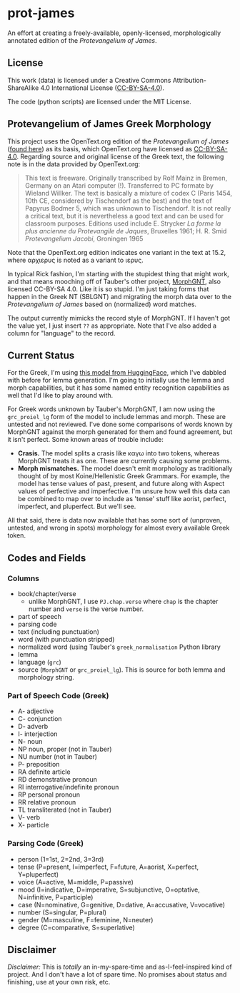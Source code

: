 # prot-james
An effort at creating a freely-available, openly-licensed, morphologically annotated edition of 
the _Protevangelium of James_.

## License
This work (data) is licensed under a Creative Commons Attribution-ShareAlike 4.0 International License
([CC-BY-SA-4.0](http://creativecommons.org/licenses/by-sa/4.0/)).

The code (python scripts) are licensed under the MIT License.

## Protevangelium of James Greek Morphology

This project uses the OpenText.org edition of the _Protevangelium of James_ ([found here](https://github.com/OpenText-org/non_NT_annotation/tree/master/proto-james)) 
as its basis, which OpenText.org have licensed as [CC-BY-SA-4.0](http://creativecommons.org/licenses/by-sa/4.0/). 
Regarding source and original license of the Greek text, the following note is in the data provided by OpenText.org:

> This text is freeware. Originally transcribed by Rolf Mainz in Bremen, Germany on an Atari computer (!). Transferred 
> to PC formate by Wieland Willker. The text is basically a mixture of codex C (Paris 1454, 10th CE, considered by 
> Tischendorf as the best) and the text of Papyrus Bodmer 5, which was unknown to Tischendorf. It is not really a 
> critical text, but it is nevertheless a good text and can be used for classroom purposes. Editions used include 
> E. Strycker _La forme la plus ancienne du Protevangile de Jaques_, Bruxelles 1961; H. R. Smid _Protevangelium Jacobi_,
> Groningen 1965

Note that the OpenText.org edition indicates one variant in the text at 15.2, where αρχιερυς is noted as a variant to 
ιερυς. 

In typical Rick fashion, I'm starting with the stupidest thing that might work, and that means mooching off of Tauber's 
other project, [MorphGNT](https://github.com/MorphGNT), also licensed CC-BY-SA 4.0. Like it is so stupid. I'm just 
taking forms that happen in the Greek NT (SBLGNT) and migrating the morph data over to the _Protevangelium of James_ 
based on (normalized) word matches.

The output currently mimicks the record style of MorphGNT. If I haven't got the value yet, I just insert `??` as 
appropriate. Note that I've also added a column for "language" to the record. 

## Current Status

For the Greek, I'm using [this model from HuggingFace](https://huggingface.co/Jacobo/grc_proiel_lg), which
I've dabbled with before for lemma generation. I'm going to initially use the lemma and morph capabilities,
but it has some named entity recognition capabilities as well that I'd like to play around with.

For Greek words unknown by Tauber's MorphGNT, I am now using the `grc_proiel_lg` form of the model to 
include lemmas and morph. These are untested and not reviewed. I've done some comparisons of words known
by MorphGNT against the morph generated for them and found agreement, but it isn't perfect. Some known areas
of trouble include:

* **Crasis.** The model splits a crasis like καγω into two tokens, whereas MorphGNT treats it as one. These are 
currently causing some problems.
* **Morph mismatches.** The model doesn't emit morphology as traditionally thought of by most Koine/Hellenistic 
Greek Grammars. For example, the model has tense values of past, present, and future along with Aspect values of 
perfective and imperfective. I'm unsure how well this data can be combined to map over to include as 'tense' stuff 
like aorist, perfect, imperfect, and pluperfect. But we'll see.

All that said, there is data now available that has some sort of (unproven, untested, and wrong in spots) morphology for
almost every available Greek token.

## Codes and Fields

### Columns

 * book/chapter/verse
   * unlike MorphGNT, I use `PJ.chap.verse` where `chap` is the chapter number and `verse` is the verse number.
 * part of speech
 * parsing code
 * text (including punctuation)
 * word (with punctuation stripped)
 * normalized word (using Tauber's `greek_normalisation` Python library
 * lemma
 * language (`grc`)
 * source (`MorphGNT` or `grc_proiel_lg`). This is source for both lemma and morphology string.

### Part of Speech Code (Greek)

* A- adjective  
* C- conjunction  
* D- adverb  
* I- interjection  
* N- noun
* NP noun, proper (not in Tauber)
* NU number (not in Tauber)
* P- preposition  
* RA definite article  
* RD demonstrative pronoun  
* RI interrogative/indefinite pronoun  
* RP personal pronoun  
* RR relative pronoun  
* TL transliterated (not in Tauber)
* V- verb  
* X- particle  

### Parsing Code (Greek)

 * person (1=1st, 2=2nd, 3=3rd)
 * tense (P=present, I=imperfect, F=future, A=aorist, X=perfect, Y=pluperfect)
 * voice (A=active, M=middle, P=passive)
 * mood (I=indicative, D=imperative, S=subjunctive, O=optative, N=infinitive, P=participle)
 * case (N=nominative, G=genitive, D=dative, A=accusative, V=vocative)
 * number (S=singular, P=plural)
 * gender (M=masculine, F=feminine, N=neuter)
 * degree (C=comparative, S=superlative)
 
## Disclaimer
*Disclaimer:* This is _totally_ an in-my-spare-time and as-I-feel-inspired kind of project. And I don't have a lot of 
spare time. No promises about status and finishing, use at your own risk, etc.
